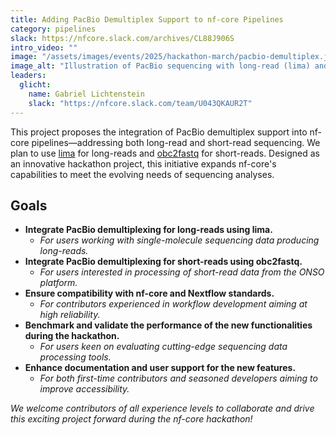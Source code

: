 ```yaml
---
title: Adding PacBio Demultiplex Support to nf-core Pipelines
category: pipelines
slack: https://nfcore.slack.com/archives/CL88J906S
intro_video: ""
image: "/assets/images/events/2025/hackathon-march/pacbio-demultiplex.jpg"
image_alt: "Illustration of PacBio sequencing with long-read (lima) and short-read (obc2fastq) support."
leaders:
  glicht:
    name: Gabriel Lichtenstein
    slack: "https://nfcore.slack.com/team/U043QKAUR2T"
---
```


This project proposes the integration of PacBio demultiplex support into nf-core pipelines—addressing both long-read and short-read sequencing. We plan to use [lima](https://github.com/PacificBiosciences/barcoding) for long-reads and [obc2fastq](https://www.pacb.com/onso/software-downloads) for short-reads. Designed as an innovative hackathon project, this initiative expands nf-core's capabilities to meet the evolving needs of sequencing analyses.

## Goals

- **Integrate PacBio demultiplexing for long-reads using lima.**
  - _For users working with single-molecule sequencing data producing long-reads._
- **Integrate PacBio demultiplexing for short-reads using obc2fastq.**
  - _For users interested in processing of short-read data from the ONSO platform._
- **Ensure compatibility with nf-core and Nextflow standards.**
  - _For contributors experienced in workflow development aiming at high reliability._
- **Benchmark and validate the performance of the new functionalities during the hackathon.**
  - _For users keen on evaluating cutting-edge sequencing data processing tools._
- **Enhance documentation and user support for the new features.**
  - _For both first-time contributors and seasoned developers aiming to improve accessibility._

_We welcome contributors of all experience levels to collaborate and drive this exciting project forward during the nf-core hackathon!_
